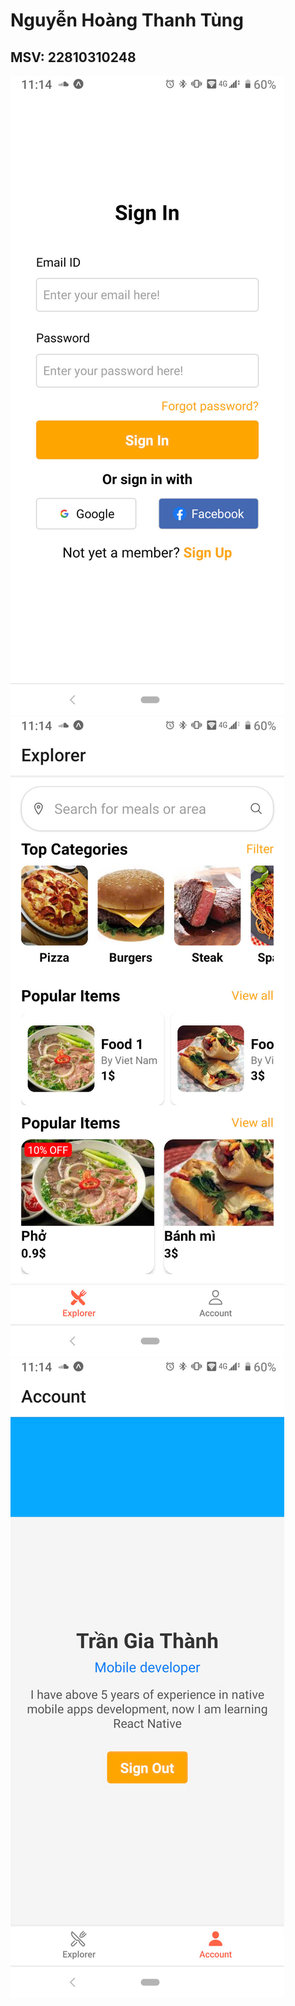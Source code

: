 # Nguyễn Hoàng Thanh Tùng
## MSV: 22810310248

![](./assets/Anh1.jpg)
![](./assets/Anh2.jpg)
![](./assets/Anh3.jpg)